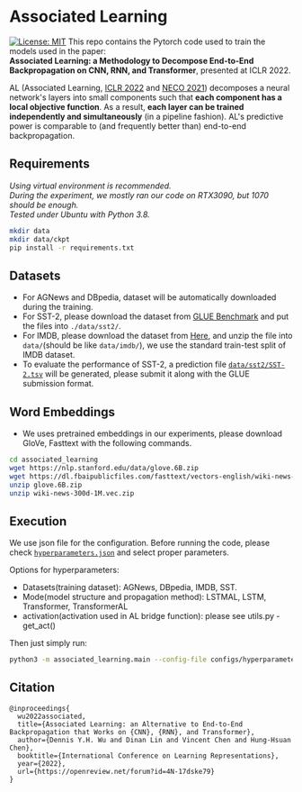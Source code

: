 
# Associated Learning
 [![License: MIT](https://img.shields.io/badge/License-MIT-yellow.svg)](https://opensource.org/licenses/MIT)
This repo contains the Pytorch code used to train the models used in the paper:<br>
**Associated Learning: a Methodology to Decompose End-to-End Backpropagation on CNN, RNN, and Transformer**, presented at ICLR 2022.

AL (Associated Learning, [ICLR 2022](https://in.ncu.edu.tw/~hhchen/academic_works/wu22-associated.pdf) and [NECO 2021](https://github.com/SamYWK/Associated_Learning)) decomposes a neural network's layers into small components such that **each component has a local objective function**.  As a result, **each layer can be trained independently and simultaneously** (in a pipeline fashion).  AL's predictive power is comparable to (and frequently better than) end-to-end backpropagation.

## Requirements

*Using virtual environment is recommended.* <br>
*During the experiment, we mostly ran our code on RTX3090, but 1070 should be enough.*<br>
*Tested under Ubuntu with Python 3.8.*

```bash
mkdir data
mkdir data/ckpt
pip install -r requirements.txt
```

## Datasets

* For AGNews and DBpedia, dataset will be automatically downloaded during the training.
* For SST-2, please download the dataset from [GLUE Benchmark](https://gluebenchmark.com/tasks) and put the files into `./data/sst2/`.
* For IMDB, please download the dataset from [Here](https://drive.google.com/file/d/15bZOVHo6KESFl-WKnElEjcM_qZkjip21/view?usp=sharing), and unzip the file into `data/`(should be like `data/imdb/`), we use the standard train-test split of IMDB dataset.
* To evaluate the performance of SST-2, a prediction file [`data/sst2/SST-2.tsv`](data/sst2/) will be generated, please submit it along with the GLUE submission format.

## Word Embeddings

* We uses pretrained embeddings in our experiments, please download GloVe, Fasttext with the following commands. 

```bash
cd associated_learning
wget https://nlp.stanford.edu/data/glove.6B.zip
wget https://dl.fbaipublicfiles.com/fasttext/vectors-english/wiki-news-300d-1M.vec.zip
unzip glove.6B.zip
unzip wiki-news-300d-1M.vec.zip
```

## Execution

We use json file for the configuration. Before running the code, please check [`hyperparameters.json`](configs/) and select proper parameters.

Options for hyperparameters:

   * Datasets(training dataset): AGNews, DBpedia, IMDB, SST.
   * Mode(model structure and propagation method): LSTMAL, LSTM, Transformer, TransformerAL
   * activation(activation used in AL bridge function): please see utils.py - get_act()

Then just simply run:

```bash
python3 -m associated_learning.main --config-file configs/hyperparameters.json
```

## Citation

    @inproceedings{
      wu2022associated,
      title={Associated Learning: an Alternative to End-to-End Backpropagation that Works on {CNN}, {RNN}, and Transformer},
      author={Dennis Y.H. Wu and Dinan Lin and Vincent Chen and Hung-Hsuan Chen},
      booktitle={International Conference on Learning Representations},
      year={2022},
      url={https://openreview.net/forum?id=4N-17dske79}
    }
